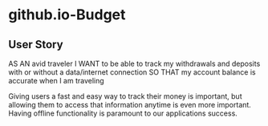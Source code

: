 # github.io-Budget

## User Story

AS AN avid traveler
I WANT to be able to track my withdrawals and deposits with or without a data/internet connection
SO THAT my account balance is accurate when I am traveling


Giving users a fast and easy way to track their money is important, but allowing them to access that information anytime is even more important. Having offline functionality is paramount to our applications success.
